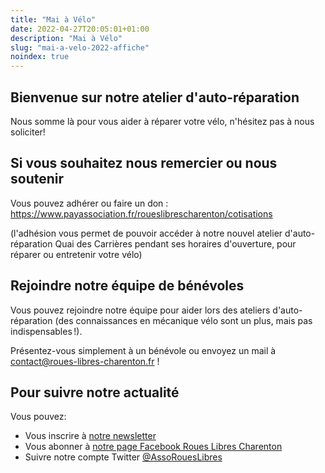 ```yaml
---
title: "Mai à Vélo"
date: 2022-04-27T20:05:01+01:00
description: "Mai à Vélo"
slug: "mai-a-velo-2022-affiche"
noindex: true
---
```


## Bienvenue sur notre atelier d'auto-réparation

Nous somme là pour vous aider à réparer votre vélo, n'hésitez pas à nous soliciter!

## Si vous souhaitez nous remercier ou nous soutenir

Vous pouvez adhérer ou faire un don : https://www.payassociation.fr/roueslibrescharenton/cotisations

(l'adhésion vous permet de pouvoir accéder à notre nouvel atelier d'auto-réparation Quai des Carrières pendant ses horaires d'ouverture, pour réparer ou entretenir votre vélo)

## Rejoindre notre équipe de bénévoles

Vous pouvez rejoindre notre équipe pour aider lors des ateliers d'auto-réparation (des connaissances en mécanique vélo sont un plus, mais pas indispensables !). 

Présentez-vous simplement à un bénévole ou envoyez un mail à contact@roues-libres-charenton.fr !

## Pour suivre notre actualité

Vous pouvez:
- Vous inscrire à [notre newsletter](https://a1f23a19.sibforms.com/serve/MUIEAMEGWl-tiiyvQHBM_WwLIQ8YyJZuqPIyz72LqK-59Zzx5xZM91k3jceBiIO4_VJG5bip6LInie1MAL3Nuf0IYeToxf62DyBxfp25TLzGO_5twsFYJhe8jvxq3dGMXtZ7eUfIpkZv_-a535xTQJU22hYOYHEyiLnCvLLRJdrterncvXM3pCKVC9ipe9NI8hEKV_eAV88TPtAg)
- Vous abonner à [notre page Facebook Roues Libres Charenton](https://www.facebook.com/RouesLibresCharenton/)
- Suivre notre compte Twitter [@AssoRouesLibres](https://twitter.com/AssoRouesLibres/)
